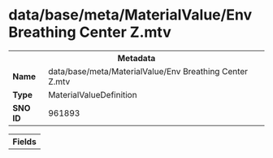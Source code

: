 <h1>data/base/meta/MaterialValue/Env Breathing Center Z.mtv</h1><table><tr><th colspan="100%">Metadata</th></tr><tr><td><b>Name</b></td><td>data/base/meta/MaterialValue/Env Breathing Center Z.mtv</td></tr><tr><td><b>Type</b></td><td>MaterialValueDefinition</td></tr><tr><td><b>SNO ID</b></td><td>961893</td></tr></table>

<table><tr><th colspan="100%">Fields</th></tr></table>

